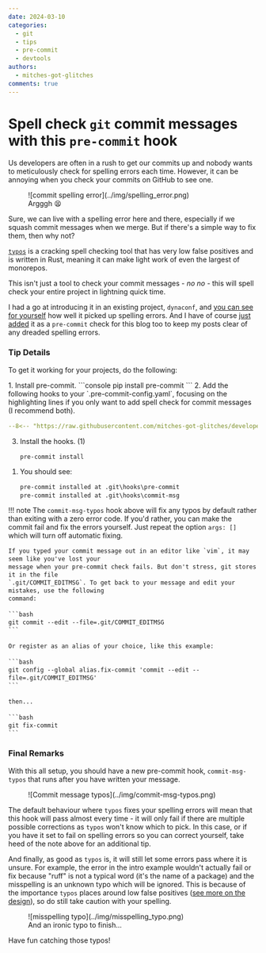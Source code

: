 ```yaml
---
date: 2024-03-10
categories:
  - git
  - tips
  - pre-commit
  - devtools
authors:
  - mitches-got-glitches
comments: true
---
```


# Spell check `git` commit messages with this `pre-commit` hook

Us developers are often in a rush to get our commits up and nobody wants to meticulously check for
spelling errors each time. However, it can be annoying when you check your commits on GitHub to see
one.

<figure markdown="span">
  ![commit spelling error](../img/spelling_error.png)
  <figcaption>Argggh 😫</figcaption>
</figure>

Sure, we can live with a spelling error here and there, especially if we squash commit messages when
we merge. But if there's a simple way to fix them, then why not?

<!-- more -->

[`typos`](https://github.com/crate-ci/typos) is a cracking spell checking tool that has very low
false positives and is written in Rust, meaning it can make light work of even the largest of
monorepos.

This isn't just a tool to check your commit messages - *no no* - this will spell check your entire
project in lightning quick time.

I had a go at introducing it in an existing project, `dynaconf`, and [you can see for
yourself][typos-PR] how well it picked up spelling errors. And I have of course [just
added][typos-this-blog] it as a `pre-commit` check for this blog too to keep my posts clear of
any dreaded spelling errors.

### Tip Details

To get it working for your projects, do the following:

<div class="annotate" markdown>
1. Install pre-commit.
   ```console
   pip install pre-commit
   ```
2. Add the following hooks to your `.pre-commit-config.yaml`, focusing on the highlighting lines if
   you only want to add spell check for commit messages (I recommend both).

   ```yaml linenums="1" title=".pre-commit-config.yaml" hl_lines="9-11"
   --8<-- "https://raw.githubusercontent.com/mitches-got-glitches/developer_blog/8787ca266c9651c1df7a1379d24eae64b6a697f9/.pre-commit-config.yaml"
   ```
3. Install the hooks. (1)
   ```console
   pre-commit install
   ```

</div>

1.  You should see:

    ```txt hl_lines="2"
    pre-commit installed at .git\hooks\pre-commit
    pre-commit installed at .git\hooks\commit-msg
    ```


!!! note
    The `commit-msg-typos` hook above will fix any typos by default rather than exiting with a zero
    error code. If you'd rather, you can make the commit fail and fix the errors yourself. Just
    repeat the option `args: []` which will turn off automatic fixing.

    If you typed your commit message out in an editor like `vim`, it may seem like you've lost your
    message when your pre-commit check fails. But don't stress, git stores it in the file
    `.git/COMMIT_EDITMSG`. To get back to your message and edit your mistakes, use the following
    command:

    ```bash
    git commit --edit --file=.git/COMMIT_EDITMSG
    ```

    Or register as an alias of your choice, like this example:

    ```bash
    git config --global alias.fix-commit 'commit --edit --file=.git/COMMIT_EDITMSG'
    ```

    then...

    ```bash
    git fix-commit
    ```

### Final Remarks

With this all setup, you should have a new pre-commit hook, `commit-msg-typos` that runs after you
have written your message.

<figure markdown="span">
![Commit message typos](../img/commit-msg-typos.png)
</figure>

The default behaviour where `typos` fixes your spelling errors will mean that this hook will pass
almost every time - it will only fail if there are multiple possible corrections as `typos` won't
know which to pick. In this case, or if you have it set to fail on spelling errors so you can
correct yourself, take heed of the note above for an additional tip.

And finally, as good as `typos` is, it will still let some errors pass where it is unsure. For
example, the error in the intro example wouldn't actually fail or fix because "ruff" is not a
typical word (it's the name of a package) and the misspelling is an unknown typo which will be
ignored. This is because of the importance `typos` places around low false positives ([see more on
the design][typos-design]), so do still take caution with your spelling.

<figure markdown="span">
  ![misspelling typo](../img/misspelling_typo.png)
  <figcaption>And an ironic typo to finish...</figcaption>
</figure>

Have fun catching those typos!

[typos-PR]: https://github.com/dynaconf/dynaconf/pull/1063
[typos-this-blog]: https://github.com/mitches-got-glitches/developer_blog/blob/8787ca266c9651c1df7a1379d24eae64b6a697f9/.pre-commit-config.yaml
[typos-design]: https://github.com/crate-ci/typos/blob/master/docs/design.md
